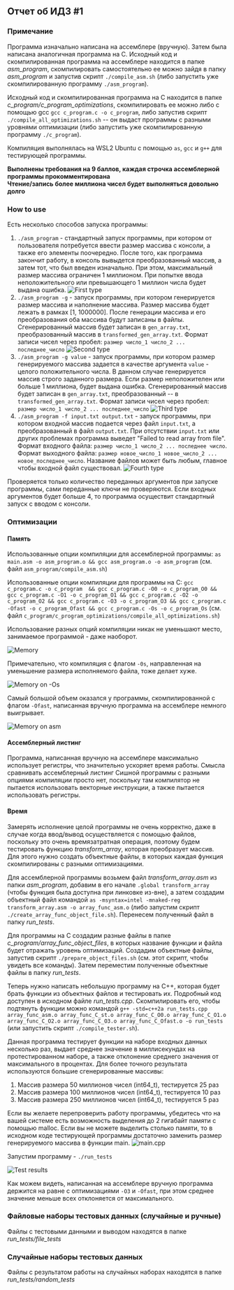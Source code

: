 ## Отчет об ИДЗ #1

### Примечание
Программа изначально написана на ассемблере (вручную). Затем была написана аналогичная программа на С.
Исходный код и скомпилированная программа на ассемблере находится в папке *asm_program*, скомпилировать самостоятельно ее можно зайдя в папку *asm_program* и запустив скрипт `./compile_asm.sh` (либо запустить уже скомпилированную программу `./asm_program`).

Исходный код и скомпилированная программа на С находится в папке *c_program/c_program_optimizations*, скомпилировать ее можно либо с помощью gcc `gcc c_program.c -o c_program`, либо запустив скрипт `./compile_all_optimizations.sh` -- он выдаст программы с разными уровнями оптимизации (либо запустить уже скомпилированную программу `./c_program`).

Компиляция выполнялась на WSL2 Ubuntu с помощью `as`, `gcc` и `g++` для тестирующей программы.

**Выполнены требования на 9 баллов, каждая строчка ассемблерной программы прокомментирована  
Чтение/запись более миллиона чисел будет выполняться довольно долго**

### How to use
Есть несколько способов запуска программы:
1) `./asm_program` - стандартный запуск программы, при котором от пользователя потребуется ввести размер массива с консоли, а также его элементы поочередно. После того, как программа закончит работу, в консоль вывыдется преобразованный массив, а затем тот, что был введен изначально. При этом, максимальный размер массива ограничен 1 миллионом. При попытке ввода неположительного или превышающего 1 миллион числа будет выдана ошибка.
![First type](https://i.imgur.com/bFdRuRW.png)
2) `./asm_program -g` - запуск программы, при котором генерируется размер массива и наполнение массива. Размер массива будет лежать в рамках [1, 1000000]. После генерации массива и его преобразования оба массива будут записаны в файлы. Сгенерированный массив будет записан в `gen_array.txt`, преобразованный массив в `transformed_gen_array.txt`. Формат записи чисел через пробел: `размер число_1 число_2 ... последнее_число`
![Second type](https://i.imgur.com/jYhUg1X.png)
3) `./asm_program -g value` - запуск программы, при котором размер генерируемого массива задается в качестве аргумента `value` - целого положительного числа. В данном случае генерируется массив строго заданного размера. Если размер неположителен или больше 1 миллиона, будет выдана ошибка. Сгенерированный массив будет записан в `gen_array.txt`, преобразованный -- в `transformed_gen_array.txt`. Формат записи чисел через пробел: `размер число_1 число_2 ... последнее_число`
![Third type](https://i.imgur.com/thRxkoj.png)
4) `./asm_program -f input.txt output.txt` - запуск программы, при котором входной массив подается через файл `input.txt`, а преобразованный в файл `output.txt`. При отсутствии `input.txt` или других проблемах программа выведет "Failed to read array from file". Формат входного файла: `размер число_1 число_2 ... последнее число`. Формат выходного файла: `размер новое_число_1 новое_число_2 ... новое_последнее_число`. Название файлов может быть любым, главное чтобы входной файл существовал.
![Fourth type](https://i.imgur.com/FRYa1P6.png)

Проверяется только количество переданных аргументов при запуске программы, сами переданные ключи не проверяются. Если входных аргументов будет больше 4, то программа осуществит стандартный запуск с вводом с консоли.

### Оптимизации 
#### Память
Использованные опции компиляции для ассемблерной программы: `as main.asm -o asm_program.o && gcc asm_program.o -o asm_program` (см. файл `asm_program/compile_asm.sh`)

Использованные опции компиляции для программы на С: `gcc c_program.c -o c_program  && gcc c_program.c -O0 -o c_program_O0 && gcc c_program.c -O1 -o c_program_O1 && gcc c_program.c -O2 -o c_program_O2 && gcc c_program.c -O3 -o c_program_O3 && gcc c_program.c -Ofast -o c_program_Ofast && gcc c_program.c -Os -o c_program_Os` (см. файл `c_program/c_program_optimizations/compile_all_optimizations.sh`)

Использование разных опций компиляции никак не уменьшают место, занимаемое программой - даже наоборот.

![Memory](https://i.imgur.com/tRNisJ0.png)

Примечательно, что компиляция с флагом `-0s`, направленная на уменьшение размера исполняемого файла, тоже делает хуже.

![Memory on -Os](https://i.imgur.com/xtshAVB.png)

Самый большой объем оказался у программы, скомпилированной с флагом `-Ofast`, написанная вручную программа на ассемблере немного выигрывает.

![Memory on asm](https://i.imgur.com/XGl2cuY.png)

#### Ассемблерный листинг
Программа, написанная вручную на ассемблере максимально использует регистры, что значительно ускоряет время работы. Смысла сравнивать ассемблерный листинг Сишной программы с разными опциями компиляции просто нет, поскольку там компилятор не пытается использовать векторные инструкции, а также пытается использовать регистры.

#### Время
Замерять исполнение целой программы не очень корректно, даже в случае когда ввод/вывод осуществляется с помощью файлов, поскольку это очень времязатратная операция, поэтому будем тестировать функцию *transform_array*, которая преобразует массив. Для этого нужно создать объектные файлы, в которых каждая функция скомпилированы с разными оптимизациями.  

Для ассемблерной программы возьмем файл *transform_array.asm* из папки *asm_program*, добавим в его начале `.global transform_array` (чтобы функция была доступна при линковке из-вне), а затем создадим объектный файл командой `as -msyntax=intel -mnaked-reg transform_array.asm -o array_func_asm.o` (либо запустим скрипт `./create_array_func_object_file.sh`). Перенесем полученный файл в папку *run_tests*.  

Для программы на С создадим разные файлы в папке *c_program/array_func_object_files*, в которых название функции и файла будет отражать уровень оптимизаций. Создадим объектные файлы, запустив скрипт `./prepare_object_files.sh` (см. этот скрипт, чтобы увидеть все команды). Затем переместим полученные объектные файлы в папку *run_tests*.

Теперь нужно написать небольшую программу на С++, которая будет брать функции из объектных файлов и тестировать их. Подробный код доступен в исходном файле *run_tests.cpp*. Скомпилировать его, чтобы подтянуть функции можно командой `g++ -std=c++2a run_tests.cpp array_func_asm.o array_func_C_st.o array_func_C_O0.o array_func_C_O1.o array_func_C_O2.o array_func_C_O3.o array_func_C_Ofast.o -o run_tests` (или запустить скрипт `./compile_tester.sh`).

Данная программа тестирует функции на наборе входных данных несколько раз, выдает среднее значение в миллисекундах на протестированном наборе, а также отклонение среднего значения от максимального в процентах. Для более точного результата используются большие сгенерированные массивы:
1) Массив размера 50 миллионов чисел (int64_t), тестируется 25 раз
2) Массив размера 100 миллионов чисел (int64_t), тестируется 10 раз
3) Массив размера 250 миллионов чисел (int64_t), тестируется 5 раз

Если вы желаете перепроверить работу программы, убедитесь что на вашей системе есть возможность выделения до 2 гигабайт памяти с помощью malloc. Если вы не можете выделить столько памяти, то в исходном коде тестирующей программы достаточно заменить размер генерируемого массива в функции main.
![main.cpp](https://i.imgur.com/hZL4kzE.png)

Запустим программу - `./run_tests`

![Test results](https://i.imgur.com/T4Cfo1s.png)

Как можем видеть, написанная на ассемблере вручную программа держится на равне с оптимизациями `-O3` и `-Ofast`, при этом среднее значение меньше всех отклоняется от максимального.

### Файловые наборы тестовых данных (случайные и ручные)
Файлы с тестовыми данными и выводом находятся в папке *run_tests/file_tests*

### Случайные наборы тестовых данных
Файлы с результатом работы на случайных наборах находятся в папке *run_tests/random_tests*